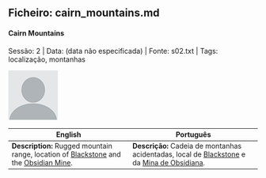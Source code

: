 ## Ficheiro: cairn_mountains.md

#### Cairn Mountains

Sessão: 2 | Data: (data não especificada) | Fonte: s02.txt | Tags: localização, montanhas

![Cairn Mountains](docs/dm/locations/blank.png)

| English | Português |
|---------|-----------|
| **Description:** Rugged mountain range, location of [Blackstone](blackstone.md) and the [Obsidian Mine](mina_de_obsidiana.md). | **Descrição:** Cadeia de montanhas acidentadas, local de [Blackstone](blackstone.md) e da [Mina de Obsidiana](mina_de_obsidiana.md). |



















